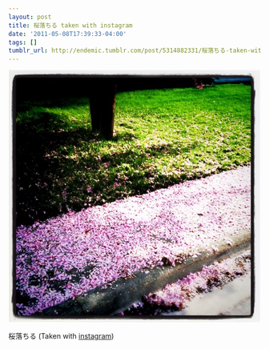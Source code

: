 ```yaml
---
layout: post
title: 桜落ちる taken with instagram
date: '2011-05-08T17:39:33-04:00'
tags: []
tumblr_url: http://endemic.tumblr.com/post/5314882331/桜落ちる-taken-with-instagram
---
```

 ![](/tumblr_files/tumblr_lkwc5xI9El1qz9neko1_1280.jpg)  

桜落ちる (Taken with [instagram](http://instagr.am))

